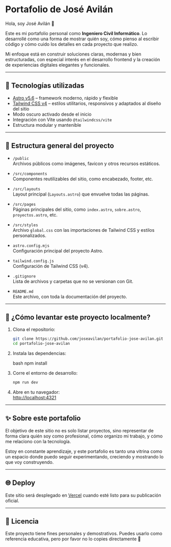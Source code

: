 # Portafolio de José Avilán

Hola, soy José Avilán 👋

Este es mi portafolio personal como **Ingeniero Civil Informático**. Lo desarrollé como una forma de mostrar quién soy, cómo pienso al escribir código y cómo cuido los detalles en cada proyecto que realizo.

Mi enfoque está en construir soluciones claras, modernas y bien estructuradas, con especial interés en el desarrollo frontend y la creación de experiencias digitales elegantes y funcionales.

---

## 🚀 Tecnologías utilizadas

- [Astro v5.6](https://astro.build/) – framework moderno, rápido y flexible
- [Tailwind CSS v4](https://tailwindcss.com/) – estilos utilitarios, responsivos y adaptados al diseño del sitio
- Modo oscuro activado desde el inicio
- Integración con Vite usando `@tailwindcss/vite`
- Estructura modular y mantenible

---

## 📁 Estructura general del proyecto

- `/public`  
  Archivos públicos como imágenes, favicon y otros recursos estáticos.

- `/src/components`  
  Componentes reutilizables del sitio, como encabezado, footer, etc.

- `/src/layouts`  
  Layout principal (`Layouts.astro`) que envuelve todas las páginas.

- `/src/pages`  
  Páginas principales del sitio, como `index.astro`, `sobre.astro`, `proyectos.astro`, etc.

- `/src/styles`  
  Archivo `global.css` con las importaciones de Tailwind CSS y estilos personalizados.

- `astro.config.mjs`  
  Configuración principal del proyecto Astro.

- `tailwind.config.js`  
  Configuración de Tailwind CSS (v4).

- `.gitignore`  
  Lista de archivos y carpetas que no se versionan con Git.

- `README.md`  
  Este archivo, con toda la documentación del proyecto.

---

## 🧪 ¿Cómo levantar este proyecto localmente?

1. Clona el repositorio:

    ```bash
    git clone https://github.com/joseavilan/portafolio-jose-avilan.git
    cd portafolio-jose-avilan
    ```

2. Instala las dependencias:

    bash
    npm install
    

3. Corre el entorno de desarrollo:

    ```bash
    npm run dev
    ```

4. Abre en tu navegador:  
    [http://localhost:4321](http://localhost:4321)

---

## ✨ Sobre este portafolio

El objetivo de este sitio no es solo listar proyectos, sino representar de forma clara quién soy como profesional, cómo organizo mi trabajo, y cómo me relaciono con la tecnología.

Estoy en constante aprendizaje, y este portafolio es tanto una vitrina como un espacio donde puedo seguir experimentando, creciendo y mostrando lo que voy construyendo.

---

## 🌐 Deploy

Este sitio será desplegado en [Vercel](https://vercel.com/) cuando esté listo para su publicación oficial.

---

## 📄 Licencia

Este proyecto tiene fines personales y demostrativos. Puedes usarlo como referencia educativa, pero por favor no lo copies directamente 🙏

